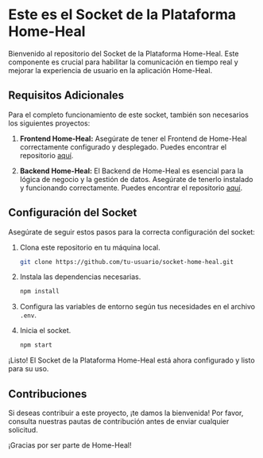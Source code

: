 # Este es el Socket de la Plataforma Home-Heal

Bienvenido al repositorio del Socket de la Plataforma Home-Heal. Este componente es crucial para habilitar la comunicación en tiempo real y mejorar la experiencia de usuario en la aplicación Home-Heal.

## Requisitos Adicionales

Para el completo funcionamiento de este socket, también son necesarios los siguientes proyectos:

1. **Frontend Home-Heal:**
   Asegúrate de tener el Frontend de Home-Heal correctamente configurado y desplegado. Puedes encontrar el repositorio [aquí](https://github.com/tu-usuario/frontend-home-heal).

2. **Backend Home-Heal:**
   El Backend de Home-Heal es esencial para la lógica de negocio y la gestión de datos. Asegúrate de tenerlo instalado y funcionando correctamente. Puedes encontrar el repositorio [aquí](https://github.com/tu-usuario/backend-home-heal).

## Configuración del Socket

Asegúrate de seguir estos pasos para la correcta configuración del socket:

1. Clona este repositorio en tu máquina local.

    ```bash
    git clone https://github.com/tu-usuario/socket-home-heal.git
    ```

2. Instala las dependencias necesarias.

    ```bash
    npm install
    ```

3. Configura las variables de entorno según tus necesidades en el archivo `.env`.

4. Inicia el socket.

    ```bash
    npm start
    ```

¡Listo! El Socket de la Plataforma Home-Heal está ahora configurado y listo para su uso.

## Contribuciones

Si deseas contribuir a este proyecto, ¡te damos la bienvenida! Por favor, consulta nuestras pautas de contribución antes de enviar cualquier solicitud.

¡Gracias por ser parte de Home-Heal!
